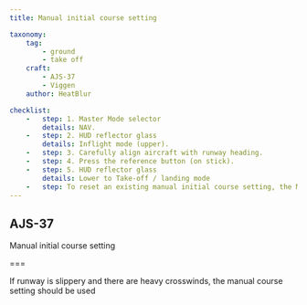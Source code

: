 ```yaml
---
title: Manual initial course setting

taxonomy:
    tag:
        - ground
        - take off
    craft:
        - AJS-37
        - Viggen
    author: HeatBlur

checklist:
    -   step: 1. Master Mode selector 
        details: NAV. 
    -   step: 2. HUD reflector glass 
        details: Inflight mode (upper). 
    -   step: 3. Carefully align aircraft with runway heading. 
    -   step: 4. Press the reference button (on stick). 
    -   step: 5. HUD reflector glass 
        details: Lower to Take-off / landing mode 
    -   step: To reset an existing manual initial course setting, the Master Mode selector needs to be cycled (NAV – BER – NAV). Does also apply if the pilot desires an automatic setting of the initial course.
---
```


## AJS-37 
Manual initial course setting

===

If runway is slippery and there are heavy crosswinds, the manual course setting should be used
